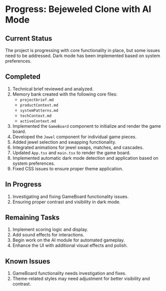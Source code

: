 # Progress: Bejeweled Clone with AI Mode

## Current Status
The project is progressing with core functionality in place, but some issues need to be addressed. Dark mode has been implemented based on system preferences.

## Completed
1. Technical brief reviewed and analyzed.
2. Memory bank created with the following core files:
   - `projectbrief.md`
   - `productContext.md`
   - `systemPatterns.md`
   - `techContext.md`
   - `activeContext.md`
3. Implemented the `GameBoard` component to initialize and render the game board.
4. Developed the `Jewel` component for individual game pieces.
5. Added jewel selection and swapping functionality.
6. Integrated animations for jewel swaps, matches, and cascades.
7. Updated `App.tsx` and `main.tsx` to render the game board.
8. Implemented automatic dark mode detection and application based on system preferences.
9. Fixed CSS issues to ensure proper theme application.

## In Progress
1. Investigating and fixing GameBoard functionality issues.
2. Ensuring proper contrast and visibility in dark mode.

## Remaining Tasks
1. Implement scoring logic and display.
2. Add sound effects for interactions.
3. Begin work on the AI module for automated gameplay.
4. Enhance the UI with additional visual effects and polish.

## Known Issues
1. GameBoard functionality needs investigation and fixes.
2. Theme-related styles may need adjustment for better visibility and contrast.
